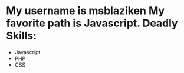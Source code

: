 My username is msblaziken
My favorite path is Javascript.
Deadly Skills:
=========
* Javascript
* PHP
* CSS
